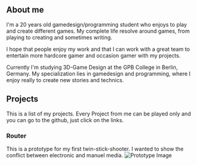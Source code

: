 ## About me
I'm a 20 years old gamedesign/programming student who enjoys to play and create different games. My complete life resolve around games, from playing to creating and sometimes writing.

I hope that people enjoy my work and that I can work with a great team to entertain more hardcore gamer and occasion gamer with my projects.

Currently I'm studying 3D-Game Design at the GPB College in Berlin, Germany. My specialization lies in gamedesign and programming, where I enjoy really to create new stories and technics.

## Projects

This is a list of my projects.
Every Project from me can be played only and you can go to the github, just click on the links.

### Router
This is a prototype for my first twin-stick-shooter. I wanted to show the conflict between electronic and manuel media.
![Prototype Image](https://ibb.co/JBBRm2h)
